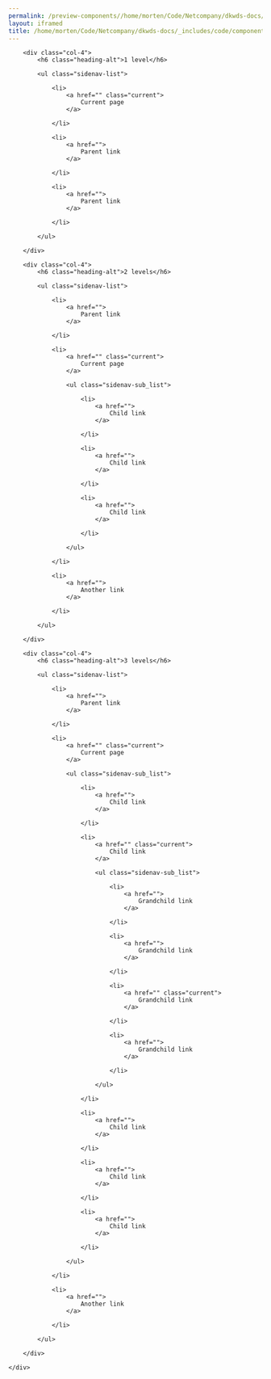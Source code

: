 ```yaml
--- 
permalink: /preview-components//home/morten/Code/Netcompany/dkwds-docs/_includes/code/components/sidenav--compare.html
layout: iframed 
title: /home/morten/Code/Netcompany/dkwds-docs/_includes/code/components/sidenav--compare.html
---
```

<section class="container">
    <div class="row">

        <div class="col-4">
            <h6 class="heading-alt">1 level</h6>

            <ul class="sidenav-list">

                <li>
                    <a href="" class="current">
                        Current page
                    </a>

                </li>

                <li>
                    <a href="">
                        Parent link
                    </a>

                </li>

                <li>
                    <a href="">
                        Parent link
                    </a>

                </li>

            </ul>

        </div>

        <div class="col-4">
            <h6 class="heading-alt">2 levels</h6>

            <ul class="sidenav-list">

                <li>
                    <a href="">
                        Parent link
                    </a>

                </li>

                <li>
                    <a href="" class="current">
                        Current page
                    </a>

                    <ul class="sidenav-sub_list">

                        <li>
                            <a href="">
                                Child link
                            </a>

                        </li>

                        <li>
                            <a href="">
                                Child link
                            </a>

                        </li>

                        <li>
                            <a href="">
                                Child link
                            </a>

                        </li>

                    </ul>

                </li>

                <li>
                    <a href="">
                        Another link
                    </a>

                </li>

            </ul>

        </div>

        <div class="col-4">
            <h6 class="heading-alt">3 levels</h6>

            <ul class="sidenav-list">

                <li>
                    <a href="">
                        Parent link
                    </a>

                </li>

                <li>
                    <a href="" class="current">
                        Current page
                    </a>

                    <ul class="sidenav-sub_list">

                        <li>
                            <a href="">
                                Child link
                            </a>

                        </li>

                        <li>
                            <a href="" class="current">
                                Child link
                            </a>

                            <ul class="sidenav-sub_list">

                                <li>
                                    <a href="">
                                        Grandchild link
                                    </a>

                                </li>

                                <li>
                                    <a href="">
                                        Grandchild link
                                    </a>

                                </li>

                                <li>
                                    <a href="" class="current">
                                        Grandchild link
                                    </a>

                                </li>

                                <li>
                                    <a href="">
                                        Grandchild link
                                    </a>

                                </li>

                            </ul>

                        </li>

                        <li>
                            <a href="">
                                Child link
                            </a>

                        </li>

                        <li>
                            <a href="">
                                Child link
                            </a>

                        </li>

                        <li>
                            <a href="">
                                Child link
                            </a>

                        </li>

                    </ul>

                </li>

                <li>
                    <a href="">
                        Another link
                    </a>

                </li>

            </ul>

        </div>

    </div>
</section>